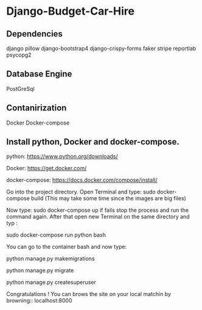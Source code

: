 # Django-Budget-Car-Hire

## Dependencies
django
pillow
django-bootstrap4
django-crispy-forms
faker
stripe
reportlab
psycopg2


## Database Engine
PostGreSql


## Contanirization
Docker
Docker-compose

## Install python, Docker and docker-compose.

python: https://www.python.org/downloads/

Docker: https://get.docker.com/

docker-compose: https://docs.docker.com/compose/install/

Go into the project directory. Open Terminal and type: sudo docker-compose build (This may take some time since the images are big files)

Now type: sudo docker-compose up if fails stop the process and run the command again.
After that open new Terminal on the same directory and typ : 

sudo docker-compose run python bash

You can go to the container bash and now type:

python manage.py makemigrations

python manage.py migrate

python manage.py createsuperuser


Congratulations ! You can brows the site on your local matchin by browning:: localhost:8000
